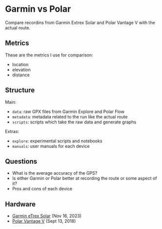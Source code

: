 # Garmin vs Polar

Compare recordins from Garmin Extrex Solar and Polar Vantage V with the actual route.

## Metrics

These are the metrics I use for comparison:

- location
- elevation 
- distance

## Structure

Main:

- `data`: raw GPX files from Garmin Explore and Polar Flow
- `metadata`: metadata related to the run like the actual route
- `scripts`: scripts which take the raw data and generate graphs

Extras:

- `explore`: experimental scripts and notebooks
- `manuals`: user manuals for each device

## Questions

- What is the average accuracy of the GPS? 
- Is either Garmin or Polar better at recording the route or some aspect of it?
- Pros and cons of each device

## Hardware

- [Garmin eTrex Solar](https://www.garmin.com.sg/products/outdoor/etrex-solar/) (Nov 16, 2023)
- [Polar Vantage V](https://support.polar.com/e_manuals/vantage-v/polar-vantage-v-user-manual-english/content/introduction.htm) (Sept 13, 2018)
